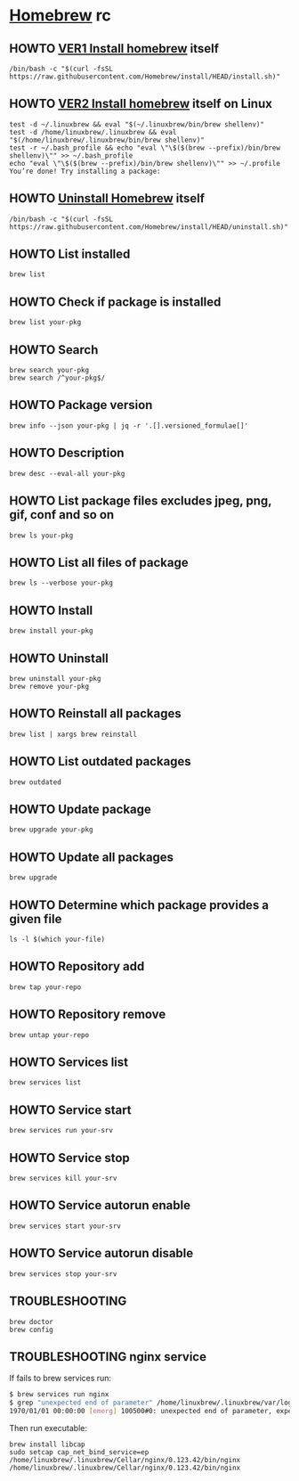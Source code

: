 # [Homebrew][] rc

[homebrew]: https://github.com/homebrew/brew

## HOWTO [VER1 Install homebrew][] itself

    /bin/bash -c "$(curl -fsSL https://raw.githubusercontent.com/Homebrew/install/HEAD/install.sh)"

[ver1 install homebrew]: https://brew.sh/#Install%20Homebrew

## HOWTO [VER2 Install homebrew][] itself on Linux

    test -d ~/.linuxbrew && eval "$(~/.linuxbrew/bin/brew shellenv)"
    test -d /home/linuxbrew/.linuxbrew && eval "$(/home/linuxbrew/.linuxbrew/bin/brew shellenv)"
    test -r ~/.bash_profile && echo "eval \"\$($(brew --prefix)/bin/brew shellenv)\"" >> ~/.bash_profile
    echo "eval \"\$($(brew --prefix)/bin/brew shellenv)\"" >> ~/.profile
    You’re done! Try installing a package:

[ver2 install homebrew]: https://docs.brew.sh/Homebrew-on-Linux#install

## HOWTO [Uninstall Homebrew][] itself

    /bin/bash -c "$(curl -fsSL https://raw.githubusercontent.com/Homebrew/install/HEAD/uninstall.sh)"

[uninstall homebrew]: https://github.com/homebrew/install?tab=readme-ov-file#uninstall-homebrew

## HOWTO List installed

    brew list

## HOWTO Check if package is installed

    brew list your-pkg

## HOWTO Search

    brew search your-pkg
    brew search /^your-pkg$/

## HOWTO Package version

    brew info --json your-pkg | jq -r '.[].versioned_formulae[]'

## HOWTO Description

    brew desc --eval-all your-pkg

## HOWTO List package files excludes jpeg, png, gif, conf and so on

    brew ls your-pkg

## HOWTO List all files of package

    brew ls --verbose your-pkg

## HOWTO Install

    brew install your-pkg

## HOWTO Uninstall

    brew uninstall your-pkg
    brew remove your-pkg

## HOWTO Reinstall all packages

    brew list | xargs brew reinstall

## HOWTO List outdated packages

    brew outdated

## HOWTO Update package

    brew upgrade your-pkg

## HOWTO Update all packages

    brew upgrade

## HOWTO Determine which package provides a given file

    ls -l $(which your-file)

## HOWTO Repository add

    brew tap your-repo

## HOWTO Repository remove

    brew untap your-repo

## HOWTO Services list

    brew services list

## HOWTO Service start

    brew services run your-srv

## HOWTO Service stop

    brew services kill your-srv

## HOWTO Service autorun enable

    brew services start your-srv

## HOWTO Service autorun disable

    brew services stop your-srv

## TROUBLESHOOTING

    brew doctor
    brew config

## TROUBLESHOOTING nginx service

If fails to brew services run:

```sh
$ brew services run nginx
$ grep "unexpected end of parameter" /home/linuxbrew/.linuxbrew/var/log/nginx/error.log | head -n 1
1970/01/01 00:00:00 [emerg] 100500#0: unexpected end of parameter, expecting ";" in command line
```

Then run executable:

    brew install libcap
    sudo setcap cap_net_bind_service=ep /home/linuxbrew/.linuxbrew/Cellar/nginx/0.123.42/bin/nginx
    /home/linuxbrew/.linuxbrew/Cellar/nginx/0.123.42/bin/nginx
